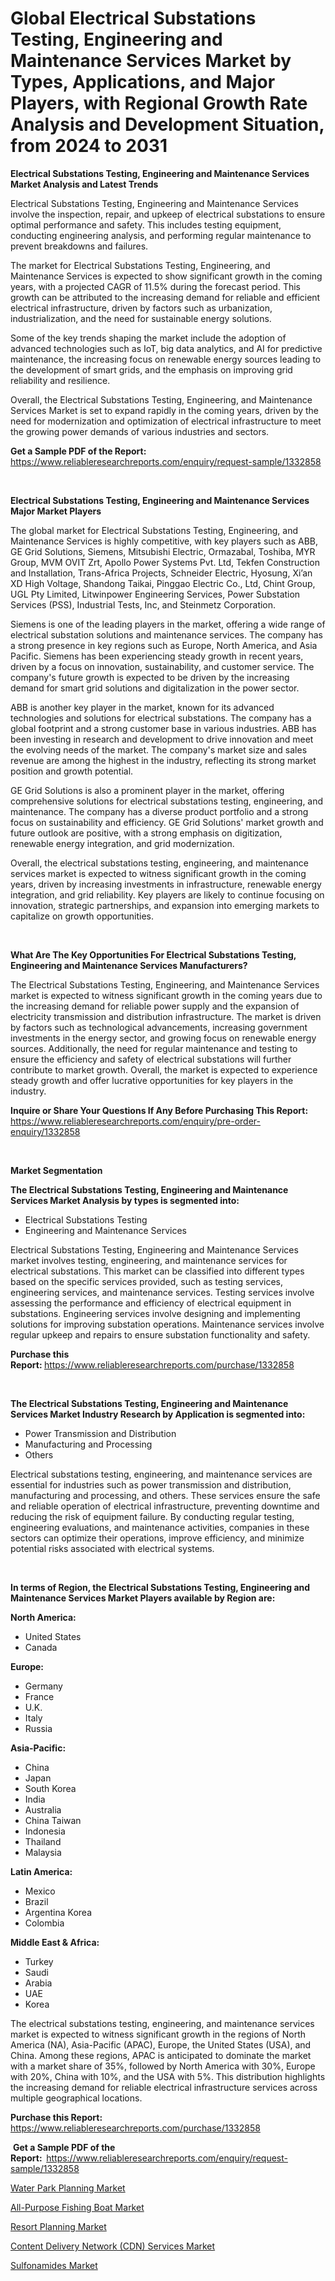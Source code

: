 <p><h1>Global Electrical Substations Testing, Engineering and Maintenance Services Market by Types, Applications, and Major Players, with Regional Growth Rate Analysis and Development Situation, from 2024 to 2031</h1></p><p><strong>Electrical Substations Testing, Engineering and Maintenance Services Market Analysis and Latest Trends</strong></p>
<p><p>Electrical Substations Testing, Engineering and Maintenance Services involve the inspection, repair, and upkeep of electrical substations to ensure optimal performance and safety. This includes testing equipment, conducting engineering analysis, and performing regular maintenance to prevent breakdowns and failures.</p><p>The market for Electrical Substations Testing, Engineering, and Maintenance Services is expected to show significant growth in the coming years, with a projected CAGR of 11.5% during the forecast period. This growth can be attributed to the increasing demand for reliable and efficient electrical infrastructure, driven by factors such as urbanization, industrialization, and the need for sustainable energy solutions.</p><p>Some of the key trends shaping the market include the adoption of advanced technologies such as IoT, big data analytics, and AI for predictive maintenance, the increasing focus on renewable energy sources leading to the development of smart grids, and the emphasis on improving grid reliability and resilience.</p><p>Overall, the Electrical Substations Testing, Engineering, and Maintenance Services Market is set to expand rapidly in the coming years, driven by the need for modernization and optimization of electrical infrastructure to meet the growing power demands of various industries and sectors.</p></p>
<p><strong>Get a Sample PDF of the Report:&nbsp;</strong> <a href="https://www.reliableresearchreports.com/enquiry/request-sample/1332858">https://www.reliableresearchreports.com/enquiry/request-sample/1332858</a></p>
<p>&nbsp;</p>
<p><strong>Electrical Substations Testing, Engineering and Maintenance Services Major Market Players</strong></p>
<p><p>The global market for Electrical Substations Testing, Engineering, and Maintenance Services is highly competitive, with key players such as ABB, GE Grid Solutions, Siemens, Mitsubishi Electric, Ormazabal, Toshiba, MYR Group, MVM OVIT Zrt, Apollo Power Systems Pvt. Ltd, Tekfen Construction and Installation, Trans-Africa Projects, Schneider Electric, Hyosung, Xi’an XD High Voltage, Shandong Taikai, Pinggao Electric Co., Ltd, Chint Group, UGL Pty Limited, Litwinpower Engineering Services, Power Substation Services (PSS), Industrial Tests, Inc, and Steinmetz Corporation.</p><p>Siemens is one of the leading players in the market, offering a wide range of electrical substation solutions and maintenance services. The company has a strong presence in key regions such as Europe, North America, and Asia Pacific. Siemens has been experiencing steady growth in recent years, driven by a focus on innovation, sustainability, and customer service. The company's future growth is expected to be driven by the increasing demand for smart grid solutions and digitalization in the power sector.</p><p>ABB is another key player in the market, known for its advanced technologies and solutions for electrical substations. The company has a global footprint and a strong customer base in various industries. ABB has been investing in research and development to drive innovation and meet the evolving needs of the market. The company's market size and sales revenue are among the highest in the industry, reflecting its strong market position and growth potential.</p><p>GE Grid Solutions is also a prominent player in the market, offering comprehensive solutions for electrical substations testing, engineering, and maintenance. The company has a diverse product portfolio and a strong focus on sustainability and efficiency. GE Grid Solutions' market growth and future outlook are positive, with a strong emphasis on digitization, renewable energy integration, and grid modernization.</p><p>Overall, the electrical substations testing, engineering, and maintenance services market is expected to witness significant growth in the coming years, driven by increasing investments in infrastructure, renewable energy integration, and grid reliability. Key players are likely to continue focusing on innovation, strategic partnerships, and expansion into emerging markets to capitalize on growth opportunities.</p></p>
<p>&nbsp;</p>
<p><strong>What Are The Key Opportunities For Electrical Substations Testing, Engineering and Maintenance Services Manufacturers?</strong></p>
<p><p>The Electrical Substations Testing, Engineering, and Maintenance Services market is expected to witness significant growth in the coming years due to the increasing demand for reliable power supply and the expansion of electricity transmission and distribution infrastructure. The market is driven by factors such as technological advancements, increasing government investments in the energy sector, and growing focus on renewable energy sources. Additionally, the need for regular maintenance and testing to ensure the efficiency and safety of electrical substations will further contribute to market growth. Overall, the market is expected to experience steady growth and offer lucrative opportunities for key players in the industry.</p></p>
<p><strong>Inquire or Share Your Questions If Any Before Purchasing This Report:</strong> <a href="https://www.reliableresearchreports.com/enquiry/pre-order-enquiry/1332858">https://www.reliableresearchreports.com/enquiry/pre-order-enquiry/1332858</a></p>
<p>&nbsp;</p>
<p><strong>Market Segmentation</strong></p>
<p><strong>The Electrical Substations Testing, Engineering and Maintenance Services Market Analysis by types is segmented into:</strong></p>
<p><ul><li>Electrical Substations Testing</li><li>Engineering and Maintenance Services</li></ul></p>
<p><p>Electrical Substations Testing, Engineering and Maintenance Services market involves testing, engineering, and maintenance services for electrical substations. This market can be classified into different types based on the specific services provided, such as testing services, engineering services, and maintenance services. Testing services involve assessing the performance and efficiency of electrical equipment in substations. Engineering services involve designing and implementing solutions for improving substation operations. Maintenance services involve regular upkeep and repairs to ensure substation functionality and safety.</p></p>
<p><strong>Purchase this Report:&nbsp;</strong><a href="https://www.reliableresearchreports.com/purchase/1332858">https://www.reliableresearchreports.com/purchase/1332858</a></p>
<p>&nbsp;</p>
<p><strong>The Electrical Substations Testing, Engineering and Maintenance Services Market Industry Research by Application is segmented into:</strong></p>
<p><ul><li>Power Transmission and Distribution</li><li>Manufacturing and Processing</li><li>Others</li></ul></p>
<p><p>Electrical substations testing, engineering, and maintenance services are essential for industries such as power transmission and distribution, manufacturing and processing, and others. These services ensure the safe and reliable operation of electrical infrastructure, preventing downtime and reducing the risk of equipment failure. By conducting regular testing, engineering evaluations, and maintenance activities, companies in these sectors can optimize their operations, improve efficiency, and minimize potential risks associated with electrical systems.</p></p>
<p>&nbsp;</p>
<p><strong>In terms of Region, the Electrical Substations Testing, Engineering and Maintenance Services Market Players available by Region are:</strong></p>
<p>
    <p> <strong> North America: </strong>
        <ul>
            <li>United States</li>
            <li>Canada</li>
        </ul>
        </p> 
    <p> <strong> Europe: </strong>
        <ul>
            <li>Germany</li>
            <li>France</li>
            <li>U.K.</li>
            <li>Italy</li>
            <li>Russia</li>
        </ul>
        </p> 
    <p> <strong> Asia-Pacific: </strong>
        <ul>
            <li>China</li>
            <li>Japan</li>
            <li>South Korea</li>
            <li>India</li>
            <li>Australia</li>
            <li>China Taiwan</li>
            <li>Indonesia</li>
            <li>Thailand</li>
            <li>Malaysia</li>
        </ul>
        </p> 
    <p> <strong> Latin America: </strong>
        <ul>
            <li>Mexico</li>
            <li>Brazil</li>
            <li>Argentina Korea</li>
            <li>Colombia</li>
        </ul>
        </p> 
    <p> <strong> Middle East & Africa: </strong>
        <ul>
            <li>Turkey</li>
            <li>Saudi</li>
            <li>Arabia</li>
            <li>UAE</li>
            <li>Korea</li>
        </ul>
    </p>
    </p>
<p><p>The electrical substations testing, engineering, and maintenance services market is expected to witness significant growth in the regions of North America (NA), Asia-Pacific (APAC), Europe, the United States (USA), and China. Among these regions, APAC is anticipated to dominate the market with a market share of 35%, followed by North America with 30%, Europe with 20%, China with 10%, and the USA with 5%. This distribution highlights the increasing demand for reliable electrical infrastructure services across multiple geographical locations.</p></p>
<p><strong>Purchase this Report: </strong><a href="https://www.reliableresearchreports.com/purchase/1332858">https://www.reliableresearchreports.com/purchase/1332858</a></p>
<p>&nbsp;<strong>Get a Sample PDF of the Report:&nbsp;&nbsp;</strong><a href="https://www.reliableresearchreports.com/enquiry/request-sample/1332858">https://www.reliableresearchreports.com/enquiry/request-sample/1332858</a></p>
<p><strong></strong></p>
<p><p><a href="https://medium.com/p/b33f6c73ae49/edit">Water Park Planning Market</a></p><p><a href="https://github.com/Sinjinluong3e0awx2m195k76/Market-Research-Report-List-1/blob/main/all-purpose-fishing-boat-market.md">All-Purpose Fishing Boat Market</a></p><p><a href="https://medium.com/p/35d7419532cc/edit">Resort Planning Market</a></p><p><a href="https://github.com/CliffMedina6/Market-Research-Report-List-3/blob/main/content-delivery-network-cdn-services-market.md">Content Delivery Network (CDN) Services Market</a></p><p><a href="https://medium.com/p/070fecbff897/edit">Sulfonamides Market</a></p></p>